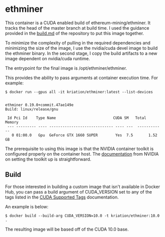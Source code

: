 # ethminer
This container is a CUDA enabled build of ethereum-mining/ethminer. It tracks the head of the
master branch at build time. I used the guidance provided in the
[build.md](https://github.com/ethereum-mining/ethminer/blob/master/docs/BUILD.md)
of the repository to put this image together.

To minimize the complexity of pulling in the required dependencies and
minimizing the size of the image, I use the
nvidia/cuda devel image to build the ethminer binary. In the second
stage, I copy the build artifacts to a new image dependent on
nvidia/cuda runtime.

The entrypoint for the final image is /opt/ethminer/ethminer.

This provides the ability to pass arguments at container execution time. For
example:

```
$ docker run --gpus all -it kriation/ethminer:latest --list-devices


ethminer 0.19.0+commit.47ae149e
Build: linux/release/gnu

 Id Pci Id    Type Name                          CUDA SM   Total Memory
 --- --------- ---- ----------------------------- ---- ---  ------------
   0 01:00.0   Gpu  GeForce GTX 1660 SUPER        Yes  7.5       1.52 GB
```

The prerequisite to using this image is that the NVIDIA container toolkit is
configured properly on the container host. The
[documentation](https://docs.nvidia.com/datacenter/cloud-native/container-toolkit/user-guide.html)
from NVIDIA on setting the toolkit up is straightforward.

## Build
For those interested in building a custom image that isn't available in Docker
Hub, you can pass a build argument of CUDA_VERSION set to any of the tags
listed in the [CUDA Supported Tags](https://gitlab.com/nvidia/container-images/cuda/blob/master/doc/supported-tags.md) documentation.

An example is below:

```
$ docker build --build-arg CUDA_VERSION=10.0 -t kriation/ethminer:10.0 .
```

The resulting image will be based off of the CUDA 10.0 base.
